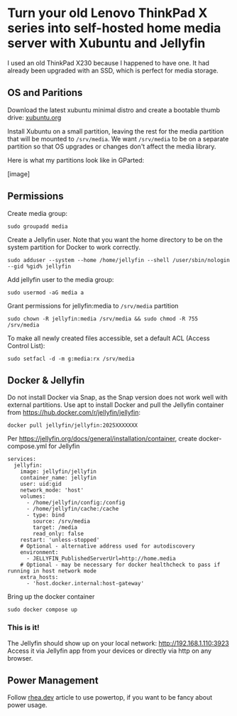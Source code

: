 # Turn your old Lenovo ThinkPad X series into self-hosted home media server with Xubuntu and Jellyfin

I used an old ThinkPad X230 because I happened to have one. It had already been upgraded with an SSD, which is perfect for media storage.

## OS and Paritions

Download the latest xubuntu minimal distro and create a bootable thumb drive: [xubuntu.org](https://xubuntu.org)

Install Xubuntu on a small partition, leaving the rest for the media partition that will be mounted to `/srv/media`. We want `/srv/media` to be on a separate partition so that OS upgrades or changes don't affect the media library.

Here is what my partitions look like in GParted:

[image]

## Permissions

Create media group:
```
sudo groupadd media
```

Create a Jellyfin user. Note that you want the home directory to be on the system partition for Docker to work correctly.
```
sudo adduser --system --home /home/jellyfin --shell /user/sbin/nologin --gid %gid% jellyfin
```
Add jellyfin user to the media group:
```
sudo usermod -aG media a
```
Grant permissions for jellyfin:media to `/srv/media` partition
```
sudo chown -R jellyfin:media /srv/media && sudo chmod -R 755 /srv/media
```
To make all newly created files accessible, set a default ACL (Access Control List):

```
sudo setfacl -d -m g:media:rx /srv/media
```

## Docker & Jellyfin

Do not install Docker via Snap, as the Snap version does not work well with external partitions.
Use apt to install Docker and pull the Jellyfin container from https://hub.docker.com/r/jellyfin/jellyfin:
```
docker pull jellyfin/jellyfin:2025XXXXXXX
```
Per https://jellyfin.org/docs/general/installation/container, create docker-compose.yml for Jellyfin
```
services:
  jellyfin:
    image: jellyfin/jellyfin
    container_name: jellyfin
    user: uid:gid
    network_mode: 'host'
    volumes:
      - /home/jellyfin/config:/config
      - /home/jellyfin/cache:/cache
      - type: bind
        source: /srv/media
        target: /media
        read_only: false
    restart: 'unless-stopped'
    # Optional - alternative address used for autodiscovery
    environment:
      - JELLYFIN_PublishedServerUrl=http://home.media
    # Optional - may be necessary for docker healthcheck to pass if running in host network mode
    extra_hosts:
      - 'host.docker.internal:host-gateway'
```
Bring up the docker container
```
sudo docker compose up
```

### This is it!

The Jellyfin should show up on your local network: http://192.168.1.110:3923
Access it via Jellyfin app from your devices or directly via http on any browser.


## Power Management

Follow [rhea.dev](https://rhea.dev/articles/2017-07/Home-server-Power-saving) article to use powertop, if you want to be fancy about power usage. 






